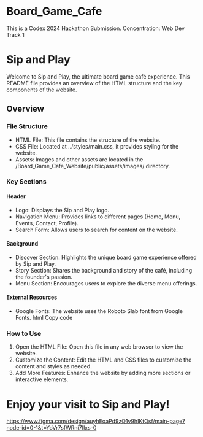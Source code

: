 # Board_Game_Cafe
This is a Codex 2024 Hackathon Submission. Concentration: Web Dev Track 1

# Sip and Play
Welcome to Sip and Play, the ultimate board game café experience. This README file provides an overview of the HTML structure and the key components of the website.

## Overview


### File Structure
- HTML File: This file contains the structure of the website.
- CSS File: Located at ../styles/main.css, it provides styling for the website.
- Assets: Images and other assets are located in the /Board_Game_Cafe_Website/public/assets/images/ directory.
### Key Sections

#### Header
- Logo: Displays the Sip and Play logo.
- Navigation Menu: Provides links to different pages (Home, Menu, Events, Contact, Profile).
- Search Form: Allows users to search for content on the website.
#### Background
- Discover Section: Highlights the unique board game experience offered by Sip and Play.
- Story Section: Shares the background and story of the café, including the founder's passion.
- Menu Section: Encourages users to explore the diverse menu offerings.

#### External Resources
- Google Fonts: The website uses the Roboto Slab font from Google Fonts.
html
Copy code
<link href="https://fonts.googleapis.com/css2?family=Roboto+Slab:wght@100..900&display=swap" rel="stylesheet">

### How to Use
1. Open the HTML File: Open this file in any web browser to view the website.
2. Customize the Content: Edit the HTML and CSS files to customize the content and styles as needed.
3. Add More Features: Enhance the website by adding more sections or interactive elements.

# Enjoy your visit to Sip and Play!
https://www.figma.com/design/auyhEoaPd9zQ1v9hIKtQsf/main-page?node-id=0-1&t=YoVr7sfWRni7IIxs-0
